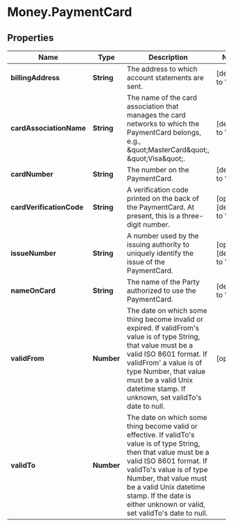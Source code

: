 # Money.PaymentCard

## Properties
Name | Type | Description | Notes
------------ | ------------- | ------------- | -------------
**billingAddress** | **String** | The address to which account statements are sent. | [default to &#39;&#39;]
**cardAssociationName** | **String** | The name of the card association that manages the card networks to which the PaymentCard belongs, e.g., \&quot;MasterCard\&quot;, \&quot;Visa\&quot;. | [default to &#39;&#39;]
**cardNumber** | **String** | The number on the PaymentCard. | [default to &#39;&#39;]
**cardVerificationCode** | **String** | A verification code printed on the back of the PaymentCard. At present, this is a three-digit number. | [optional] [default to &#39;&#39;]
**issueNumber** | **String** | A number used by the issuing authority to uniquely identify the issue of the PaymentCard. | [optional] [default to &#39;&#39;]
**nameOnCard** | **String** | The name of the Party authorized to use the PaymentCard. | [default to &#39;&#39;]
**validFrom** | **Number** | The date on which some thing become invalid or expired. If validFrom&#39;s value is of type String, that value must be a valid ISO 8601 format. If validFrom&#39; a value is of type Number, that value must be a valid Unix datetime stamp. If unknown, set validTo&#39;s date to null. | [optional] 
**validTo** | **Number** | The date on which some thing become valid or effective. If validTo&#39;s value is of type String, then that value must be a valid ISO 8601 format.  If validTo&#39;s value is of type Number, that value must be a valid Unix datetime stamp. If the date is either unknown or valid, set validTo&#39;s date to null. | 


